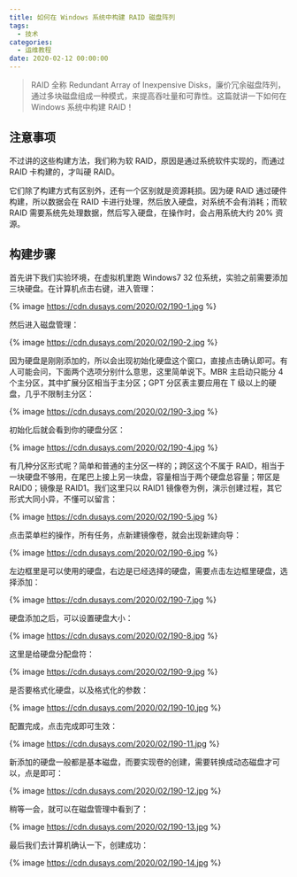 ```yaml
---
title: 如何在 Windows 系统中构建 RAID 磁盘阵列
tags:
  - 技术
categories:
  - 运维教程
date: 2020-02-12 00:00:00
---
```


> RAID 全称 Redundant Array of Inexpensive Disks，廉价冗余磁盘阵列，通过多块磁盘组成一种模式，来提高吞吐量和可靠性。这篇就讲一下如何在 Windows 系统中构建 RAID！

<!-- more -->

## 注意事项

不过讲的这些构建方法，我们称为软 RAID，原因是通过系统软件实现的，而通过 RAID 卡构建的，才叫硬 RAID。

它们除了构建方式有区别外，还有一个区别就是资源耗损。因为硬 RAID 通过硬件构建，所以数据会在 RAID 卡进行处理，然后放入硬盘，对系统不会有消耗；而软 RAID 需要系统先处理数据，然后写入硬盘，在操作时，会占用系统大约 20% 资源。

## 构建步骤

首先讲下我们实验环境，在虚拟机里跑 Windows7 32 位系统，实验之前需要添加三块硬盘。在计算机点击右键，进入管理：

{% image https://cdn.dusays.com/2020/02/190-1.jpg %}

然后进入磁盘管理：

{% image https://cdn.dusays.com/2020/02/190-2.jpg %}

因为硬盘是刚刚添加的，所以会出现初始化硬盘这个窗口，直接点击确认即可。有人可能会问，下面两个选项分别什么意思，这里简单说下。MBR 主启动只能分 4 个主分区，其中扩展分区相当于主分区；GPT 分区表主要应用在 T 级以上的硬盘，几乎不限制主分区：

{% image https://cdn.dusays.com/2020/02/190-3.jpg %}

初始化后就会看到你的硬盘分区：

{% image https://cdn.dusays.com/2020/02/190-4.jpg %}

有几种分区形式呢？简单和普通的主分区一样的；跨区这个不属于 RAID，相当于一块硬盘不够用，在尾巴上接上另一块盘，容量相当于两个硬盘总容量；带区是 RAID0；镜像是 RAID1。我们这里只以 RAID1 镜像卷为例，演示创建过程，其它形式大同小异，不懂可以留言：

{% image https://cdn.dusays.com/2020/02/190-5.jpg %}

点击菜单栏的操作，所有任务，点新建镜像卷，就会出现新建向导：

{% image https://cdn.dusays.com/2020/02/190-6.jpg %}

左边框里是可以使用的硬盘，右边是已经选择的硬盘，需要点击左边框里硬盘，选择添加：

{% image https://cdn.dusays.com/2020/02/190-7.jpg %}

硬盘添加之后，可以设置硬盘大小：

{% image https://cdn.dusays.com/2020/02/190-8.jpg %}

这里是给硬盘分配盘符：

{% image https://cdn.dusays.com/2020/02/190-9.jpg %}

是否要格式化硬盘，以及格式化的参数：

{% image https://cdn.dusays.com/2020/02/190-10.jpg %}

配置完成，点击完成即可生效：

{% image https://cdn.dusays.com/2020/02/190-11.jpg %}

新添加的硬盘一般都是基本磁盘，而要实现卷的创建，需要转换成动态磁盘才可以，点是即可：

{% image https://cdn.dusays.com/2020/02/190-12.jpg %}

稍等一会，就可以在磁盘管理中看到了：

{% image https://cdn.dusays.com/2020/02/190-13.jpg %}

最后我们去计算机确认一下，创建成功：

{% image https://cdn.dusays.com/2020/02/190-14.jpg %}
